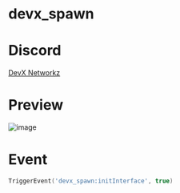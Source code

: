# devx_spawn
# Discord
[DevX Networkz](https://discord.gg/KDMvNpcMJD)
# Preview 
![image](https://github.com/user-attachments/assets/43ba1462-8a93-4b7a-90f0-7e71eca4d8a6)

# Event
```lua
TriggerEvent('devx_spawn:initInterface', true)
```
